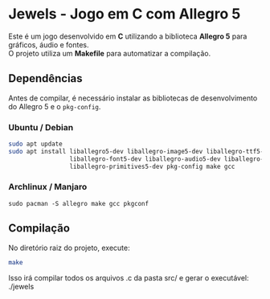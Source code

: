 # Jewels - Jogo em C com Allegro 5
Este é um jogo desenvolvido em **C** utilizando a biblioteca **Allegro 5** para gráficos, áudio e fontes.  
O projeto utiliza um **Makefile** para automatizar a compilação.

## Dependências
Antes de compilar, é necessário instalar as bibliotecas de desenvolvimento do Allegro 5 e o `pkg-config`.

### Ubuntu / Debian
```bash
sudo apt update
sudo apt install liballegro5-dev liballegro-image5-dev liballegro-ttf5-dev \
                 liballegro-font5-dev liballegro-audio5-dev liballegro-acodec5-dev \
                 liballegro-primitives5-dev pkg-config make gcc
```
### Archlinux / Manjaro
```
sudo pacman -S allegro make gcc pkgconf
```

## Compilação
No diretório raiz do projeto, execute:
```bash
make
```
Isso irá compilar todos os arquivos .c da pasta src/ e gerar o executável:
./jewels
